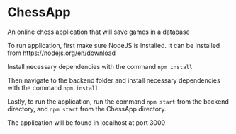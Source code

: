 # ChessApp

An online chess application that will save games in a database

To run application, first make sure NodeJS is installed. It can be installed from https://nodejs.org/en/download

Install necessary dependencies with the command ```npm install```

Then navigate to the backend folder and install necessary dependencies with the command ```npm install```

Lastly, to run the application, run the command ```npm start``` from the backend directory, and ```npm start``` from the ChessApp directory.

The application will be found in localhost at port 3000
